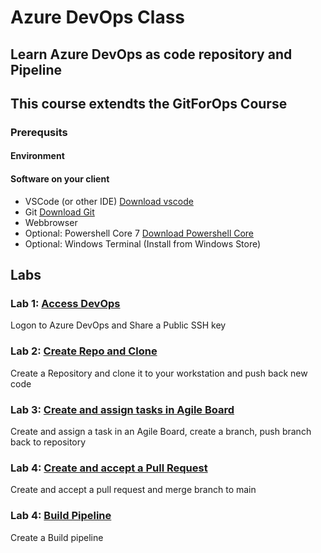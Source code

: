 # Azure DevOps Class

## Learn Azure DevOps as code repository and Pipeline

## This course extendts the GitForOps Course

### Prerequsits

#### Environment

#### Software on your client

* VSCode (or other IDE) [Download vscode](https://code.visualstudio.com/download)
* Git [Download Git](https://git-scm.com/downloads)
* Webbrowser
* Optional: Powershell Core 7 [Download Powershell Core](https://github.com/PowerShell/PowerShell)
* Optional: Windows Terminal (Install from Windows Store)

## Labs

### Lab 1: [Access DevOps](lab01/lab1.md)

Logon to Azure DevOps and Share a Public SSH key

### Lab 2: [Create Repo and Clone](lab02/lab2.md)

Create a Repository and clone it to your workstation and push back new code

### Lab 3: [Create and assign tasks in Agile Board](lab03/lab3.md)

Create and assign a task in an Agile Board, create a branch, push branch back to repository

### Lab 4: [Create and accept a Pull Request](lab04/lab4.md)

Create and accept a pull request and merge branch to main

### Lab 4: [Build Pipeline](lab05/lab5.md)

Create a Build pipeline
